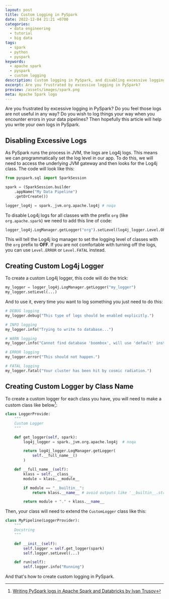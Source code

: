 ```yaml
---
layout: post
title: Custom Logging in PySpark
date: 2022-12-04 21:21 +0700
categories:
  - data engineering
  - tutorial
  - big data
tags:
  - spark
  - python
  - pyspark
keywords:
  - apache spark
  - pyspark
  - custom logging
description: Custom logging in PySpark, and disabling excessive logging.
excerpt: Are you frustrated by excessive logging in PySpark?
preview: /assets/images/spark.png
meta: Apache Spark logo
---
```


Are you frustrated by excessive logging in PySpark? Do you feel those logs are not
useful in any way? Do you wish to log things your way when you encounter errors
in your data pipelines? Then hopefully this article will help you write your own
logs in PySpark.

## Disabling Excessive Logs

As PySpark runs the process in JVM, the logs are Log4j logs. This means we can
programmatically set the log level in our app. To do this, we will need to access
the underlying JVM gateway and then looks for the Log4j class. The code will look
like this:

```python
from pyspark.sql import SparkSession

spark = (SparkSession.builder
    .appName("My Data Pipeline")
    .getOrCreate())

logger_log4j = spark._jvm.org.apache.log4j # noqa
```

To disable Log4j logs for all classes with the prefix `org`
(like `org.apache.spark`)
we need to add this line of code:

```python
logger_log4j.LogManager.getLogger("org").setLevel(log4j_logger.Level.OFF)
```

This will tell the Log4j log manager to set the logging level of classes with the
`org` prefix to **OFF**. If you are not comfortable with turning off the logs, you
can use `Level.ERROR` or `Level.FATAL` instead.

## Creating Custom Log4j Logger

To create a custom Log4j logger, this code will do the trick:

```python
my_logger = logger_log4j.LogManager.getLogger("my_logger")
my_logger.setLevel(...)
```

And to use it, every time you want to log something you just need to do this:

```python
# DEBUG logging
my_logger.debug("This type of logs should be enabled explicitly.")

# INFO logging
my_logger.info("Trying to write to database...")

# WARN logging
my_logger.info("Cannot find database 'boombox', will use 'default' instead.")

# ERROR logging
my_logger.error("This should not happen.")

# FATAL logging
my_logger.fatal("Your cluster has been hit by cosmic radiation.")
```

## Creating Custom Logger by Class Name

To create a custom logger for each class you have, you will need to make a custom
class like below[^1]:

```python
class LoggerProvide:
    """
    Custom Logger
    """

    def get_logger(self, spark):
        log4j_logger = spark._jvm.org.apache.log4j  # noqa

        return log4j_logger.LogManager.getLogger(
            self.__full_name__()
        )

    def __full_name__(self):
        klass = self.__class__
        module = klass.__module__

        if module == "__builtin__":
            return klass.__name__ # avoid outputs like '__builtin__.str'

        return module + "." + klass.__name__
```

Then, your class will need to extend the `CustomLogger` class like this:

```python
class MyPipeline(LoggerProvider):
    """
    Docstring
    """

    def __init__(self):
        self.logger = self.get_logger(spark)
        self.logger.setLevel(...)

    def run(self):
        self.logger.info("Running")
```

And that's how to create custom logging in PySpark.

[^1]: [Writing PySpark logs in Apache Spark and Databricks by Ivan Trusov](https://polarpersonal.medium.com/writing-pyspark-logs-in-apache-spark-and-databricks-8590c28d1d51)